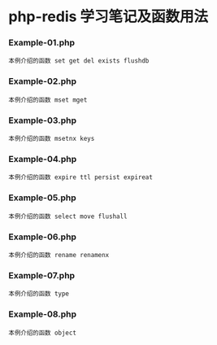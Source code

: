 # php-redis 学习笔记及函数用法

### Example-01.php
    本例介绍的函数 set get del exists flushdb

### Example-02.php
    本例介绍的函数 mset mget

### Example-03.php
    本例介绍的函数 msetnx keys

### Example-04.php
    本例介绍的函数 expire ttl persist expireat

### Example-05.php
    本例介绍的函数 select move flushall


### Example-06.php
    本例介绍的函数 rename renamenx

### Example-07.php
    本例介绍的函数 type

### Example-08.php
    本例介绍的函数 object